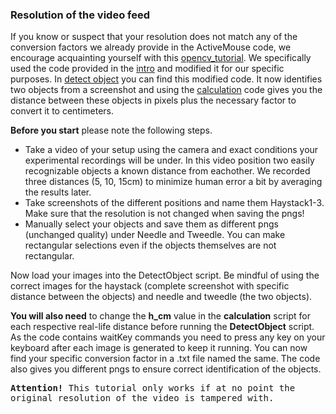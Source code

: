 ### Resolution of the video feed

If you know or suspect that your resolution does not match any of the conversion factors we already provide in the ActiveMouse code, we encourage acquainting yourself with this [opencv_tutorial](https://github.com/learncodebygaming/opencv_tutorials).
We specifically used the code provided in the [intro](https://github.com/learncodebygaming/opencv_tutorials/blob/master/001_intro/main.py) and modified it for our specific purposes.
In [detect object]() you can find this modified code. It now identifies two objects from a screenshot and using the [calculation]() code gives you the distance between these objects in pixels plus the necessary factor to convert it to centimeters.

<strong>Before you start</strong> please note the following steps.
- Take a video of your setup using the camera and exact conditions your experimental recordings will be under.
      In this video position two easily recognizable objects a known distance from eachother.
      We recorded three distances (5, 10, 15cm) to minimize human error a bit by averaging the results later.
- Take screenshots of the different positions and name them Haystack1-3. Make sure that the resolution is not changed when saving          the pngs!
- Manually select your objects and save them as different pngs (unchanged quality) under Needle and Tweedle. You can make                  rectangular selections even if the objects themselves are not rectangular.

Now load your images into the DetectObject script. Be mindful of using the correct images for the haystack (complete screenshot with specific distance between the objects) and needle and tweedle (the two objects).

<strong>You will also need</strong> to change the <strong>h_cm</strong> value in the <strong>calculation</strong> script for each respective real-life distance before running the <strong>DetectObject</strong> script.
As the code contains waitKey commands you need to press any key on your keyboard after each image is generated to keep it running. 
You can now find your specific conversion factor in a .txt file named the same. The code also gives you different pngs to ensure correct identification of the objects.    

</p>
<kbd>
<strong>Attention!</strong>
This tutorial only works if at no point the original resolution of the video is tampered with.
</kbd>
</p>
